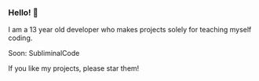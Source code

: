 ### Hello! 👋

I am a 13 year old developer who makes projects solely for teaching myself coding.

Soon: SubliminalCode

If you like my projects, please star them!
